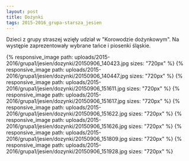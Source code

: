 ```yaml
---
layout: post
title: Dożynki
tags: 2015-2016_grupa-starsza_jesien
---
```


Dzieci z grupy straszej wzięły udział w "Korowodzie dożynkowym". Na występie zaprezentowały wybrane tańce i piosenki śląskie.

{% responsive_image path: uploads/2015-2016/grupa1/jesien/dozynki/20150906_140423.jpg sizes: "720px" %}
{% responsive_image path: uploads/2015-2016/grupa1/jesien/dozynki/20150906_140447.jpg sizes: "720px" %}
{% responsive_image path: uploads/2015-2016/grupa1/jesien/dozynki/20150906_151611.jpg sizes: "720px" %}
{% responsive_image path: uploads/2015-2016/grupa1/jesien/dozynki/20150906_151617.jpg sizes: "720px" %}
{% responsive_image path: uploads/2015-2016/grupa1/jesien/dozynki/20150906_151622.jpg sizes: "720px" %}
{% responsive_image path: uploads/2015-2016/grupa1/jesien/dozynki/20150906_151626.jpg sizes: "720px" %}
{% responsive_image path: uploads/2015-2016/grupa1/jesien/dozynki/20150906_151809.jpg sizes: "720px" %}
{% responsive_image path: uploads/2015-2016/grupa1/jesien/dozynki/20150906_151928.jpg sizes: "720px" %}